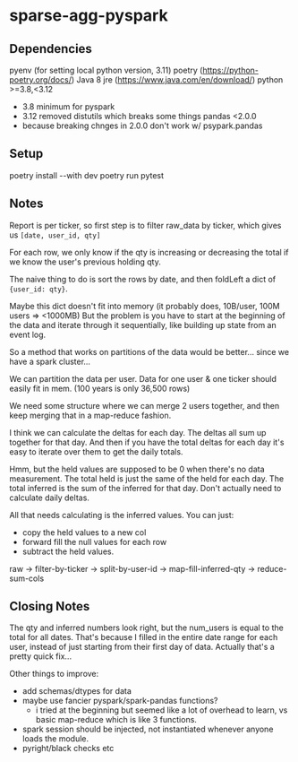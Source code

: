 # sparse-agg-pyspark

## Dependencies
pyenv (for setting local python version, 3.11)
poetry (https://python-poetry.org/docs/)
Java 8 jre (https://www.java.com/en/download/)
python >=3.8,<3.12
- 3.8 minimum for pyspark
- 3.12 removed distutils which breaks some things
pandas <2.0.0
- because breaking chnges in 2.0.0 don't work w/ psypark.pandas

## Setup
poetry install --with dev
poetry run pytest

## Notes
Report is per ticker, so first step is to filter raw_data by ticker,
which gives us `[date, user_id, qty]`

For each row, we only know if the qty is increasing or decreasing the total if we know the user's previous holding qty.

The naive thing to do is sort the rows by date, and then foldLeft a dict of `{user_id: qty}`.

Maybe this dict doesn't fit into memory (it probably does, 10B/user, 100M users => <1000MB)
But the problem is you have to start at the beginning of the data and iterate through it sequentially, like building up state from an event log.

So a method that works on partitions of the data would be better... since we have a spark cluster...

We can partition the data per user. Data for one user & one ticker should easily fit in mem.
(100 years is only 36,500 rows)

We need some structure where we can merge 2 users together, and then keep merging that in a map-reduce fashion.

I think we can calculate the deltas for each day. The deltas all sum up together for that day. And then if you have the total deltas for each day it's easy to iterate over them to get the daily totals.

Hmm, but the held values are supposed to be 0 when there's no data measurement. The total held is just the same of the held for each day. The total inferred is the sum of the inferred for that day. Don't actually need to calculate daily deltas.

All that needs calculating is the inferred values. You can just:
- copy the held values to a new col
- forward fill the null values for each row
- subtract the held values.


raw -> filter-by-ticker -> split-by-user-id -> map-fill-inferred-qty -> reduce-sum-cols

## Closing Notes
The qty and inferred numbers look right, but the num_users is equal to the total for all dates.
That's because I filled in the entire date range for each user, instead of just starting from their first day of data.
Actually that's a pretty quick fix...

Other things to improve:
- add schemas/dtypes for data
- maybe use fancier pyspark/spark-pandas functions?
  - i tried at the beginning but seemed like a lot of overhead to learn, vs basic map-reduce which is like 3 functions.
- spark session should be injected, not instantiated whenever anyone loads the module.
- pyright/black checks etc
